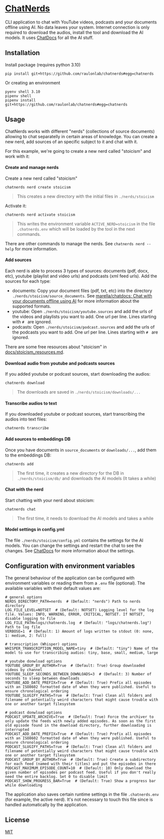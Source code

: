# [ChatNerds](https://github.com/raulonlab/chatnerds)

CLI application to chat with YouTube videos, podcasts and your documents offline using AI. No data leaves your system. Internet connection is only required to download the audios, install the tool and download the AI models. It uses [ChatDocs](https://github.com/marella/chatdocs) for all the AI stuff.

## Installation

Install package (requires python 3.10)
```shell
pip install git+https://github.com/raulonlab/chatnerds#egg=chatnerds
```

Or creating an environment
```shell
pyenv shell 3.10
pipenv shell
pipenv install git+https://github.com/raulonlab/chatnerds#egg=chatnerds
```

## Usage

ChatNerds works with different "nerds" (collections of source documents) allowing to chat separatelly in certain areas of knowledge. You can create a new nerd, add sources of an specific subject to it and chat with it.

For this example, we're going to create a new nerd called "stoicism" and work with it:

#### Create and manage nerds

Create a new nerd called "stoicism"
```shell
chatnerds nerd create stoicism
```
> This creates a new directory with the initial files in `./nerds/stoicism`

Activate it:
```shell
chatnerds nerd activate stoicism
```
> This writes the environment variable `ACTIVE_NERD=stoicism` in the file `.chatnerds.env` which will be loaded by the tool in the next commands.

There are other commands to manage the nerds. See `chatnerds nerd --help` for more information.

#### Add sources

Each nerd is able to process 3 types of sources: documents (pdf, docx, etc), youtube (playlist and video urls) and podcasts (xml feed urls). Add the sources for each type:

- documents: Copy your document files (pdf, txt, etc) into the directory `./nerds/stoicism/source_documents`. See [marella/chatdocs: Chat with your documents offline using AI](https://github.com/marella/chatdocs) for more information about the supported formats.
- youtube: Open `./nerds/stoicism/youtube.sources` and add the urls of the videos and playlists you want to add. One url per line. Lines starting with `# ` are ignored.
- podcasts: Open `./nerds/stoicism/podcast.sources` and add the urls of the podcasts you want to add. One url per line. Lines starting with `# ` are ignored.

There are some free resources about "stoicism" in [docs/stoicism_resources.md](docs/stoicism_resources.md).

#### Download audio from youtube and podcasts sources

If you added youtube or podcast sources, start downloading the audios:
```shell
chatnerds download
```
> The downloads are saved in `./nerds/stoicism/downloads/...`

#### Transcribe audios to text

If you downloaded youtube or podcast sources, start transcribing the audios into text files:
```shell
chatnerds transcribe
```

#### Add sources to embeddings DB

Once you have documents in `source_documents` or `downloads/...`, add them to the embeddings DB:
```shell
chatnerds add
```
> The first time, it creates a new directory for the DB in `./nerds/stoicism/db/` and downloads the AI models (It takes a while)


#### Chat with the nerd

Start chatting with your nerd about stoicism:
```shell
chatnerds chat
```
> The first time, it needs to download the AI models and takes a while

#### Model settings in config.yml

The file `./nerds/stoicism/config.yml` contains the settings for the AI models. You can change the settings and restart the chat to see the changes. See [ChatDocs](https://github.com/marella/chatdocs) for more information about the settings.


## Configuration with environment variables

The general behaviour of the application can be configured with environment variables or reading them from a `.env` file (optional). The available variables with their default values are:

```shell
# general options
NERDS_DIRECTORY_PATH=nerds  # (Default: "nerds") Path to nerds directory
LOG_FILE_LEVEL=NOTSET  # (Default: NOTSET) Logging level for the log file. Values: INFO, WARNING, ERROR, CRITICAL, NOTSET. If NOTSET, disable logging to file
LOG_FILE_PATH=logs/chatnerds.log  # (Default: "logs/chatnerds.log") Path to log file
VERBOSE=1  # (Default: 1) Amount of logs written to stdout (0: none, 1: medium, 2: full)

# transcription (Whisper) options
WHISPER_TRANSCRIPTION_MODEL_NAME=tiny  # (Default: "tiny") Name of the model to use for transcribing audios: tiny, base, small, medium, large

# youtube donwload options
YOUTUBE_GROUP_BY_AUTHOR=True  # (Default: True) Group downloaded videos by channel
YOUTUBE_SLEEP_SECONDS_BETWEEN_DOWNLOADS=3  # (Default: 3) Number of seconds to sleep between downloads
YOUTUBE_ADD_DATE_PREFIX=True  # (Default: True) Prefix all episodes with an ISO8602 formatted date of when they were published. Useful to ensure chronological ordering
YOUTUBE_SLUGIFY_PATHS=True  # (Default: True) Clean all folders and filename of potentially weird characters that might cause trouble with one or another target filesystem

# podcast donwload options
PODCAST_UPDATE_ARCHIVE=True  # (Default: True) Force the archiver to only update the feeds with newly added episodes. As soon as the first old episode found in the download directory, further downloading is interrupted
PODCAST_ADD_DATE_PREFIX=True  # (Default: True) Prefix all episodes with an ISO8602 formatted date of when they were published. Useful to ensure chronological ordering
PODCAST_SLUGIFY_PATHS=True  # (Default: True) Clean all folders and filename of potentially weird characters that might cause trouble with one or another target filesystem
PODCAST_GROUP_BY_AUTHOR=True  # (Default: True) Create a subdirectory for each feed (named with their titles) and put the episodes in there
PODCAST_MAXIMUM_EPISODE_COUNT=10  # (Default: 10) Only download the given number of episodes per podcast feed. Useful if you don't really need the entire backlog. Set 0 to disable limit
PODCAST_SHOW_PROGRESS_BAR=True  # (Default: True) Show a progress bar while downloading
```

The application also saves certain runtime settings in the file `.chatnerds.env` (for example, the active nerd). It's not necessary to touch this file since is handled automatically by the application.

## License

[MIT](LICENSE)
